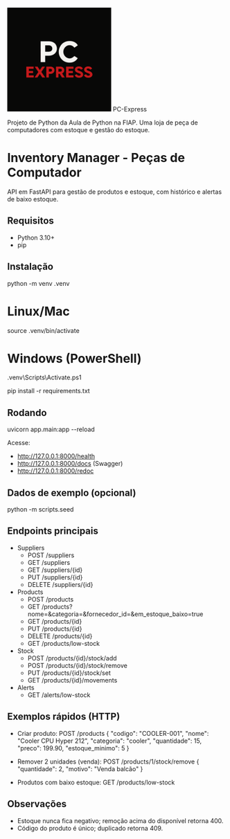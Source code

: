 <p align

<picture>
  <source media="(prefers-color-scheme: dark)" srcset="logo.png">
  <img alt="PC EXPRESS" src="logo.png" width="240">
</picture>
</

# PC-Express
Projeto de Python da Aula de Python na FIAP. Uma loja de peça de computadores com estoque e gestão do estoque.

# Inventory Manager - Peças de Computador

API em FastAPI para gestão de produtos e estoque, com histórico e alertas de baixo estoque.

## Requisitos
- Python 3.10+
- pip

## Instalação
python -m venv .venv
# Linux/Mac
source .venv/bin/activate
# Windows (PowerShell)
.venv\Scripts\Activate.ps1

pip install -r requirements.txt

## Rodando
uvicorn app.main:app --reload

Acesse:
- http://127.0.0.1:8000/health
- http://127.0.0.1:8000/docs (Swagger)
- http://127.0.0.1:8000/redoc

## Dados de exemplo (opcional)
python -m scripts.seed

## Endpoints principais
- Suppliers
  - POST /suppliers
  - GET /suppliers
  - GET /suppliers/{id}
  - PUT /suppliers/{id}
  - DELETE /suppliers/{id}
- Products
  - POST /products
  - GET /products?nome=&categoria=&fornecedor_id=&em_estoque_baixo=true
  - GET /products/{id}
  - PUT /products/{id}
  - DELETE /products/{id}
  - GET /products/low-stock
- Stock
  - POST /products/{id}/stock/add
  - POST /products/{id}/stock/remove
  - PUT /products/{id}/stock/set
  - GET /products/{id}/movements
- Alerts
  - GET /alerts/low-stock

## Exemplos rápidos (HTTP)
- Criar produto:
  POST /products
  {
    "codigo": "COOLER-001",
    "nome": "Cooler CPU Hyper 212",
    "categoria": "cooler",
    "quantidade": 15,
    "preco": 199.90,
    "estoque_minimo": 5
  }

- Remover 2 unidades (venda):
  POST /products/1/stock/remove
  { "quantidade": 2, "motivo": "Venda balcão" }

- Produtos com baixo estoque:
  GET /products/low-stock

## Observações
- Estoque nunca fica negativo; remoção acima do disponível retorna 400.
- Código do produto é único; duplicado retorna 409.
